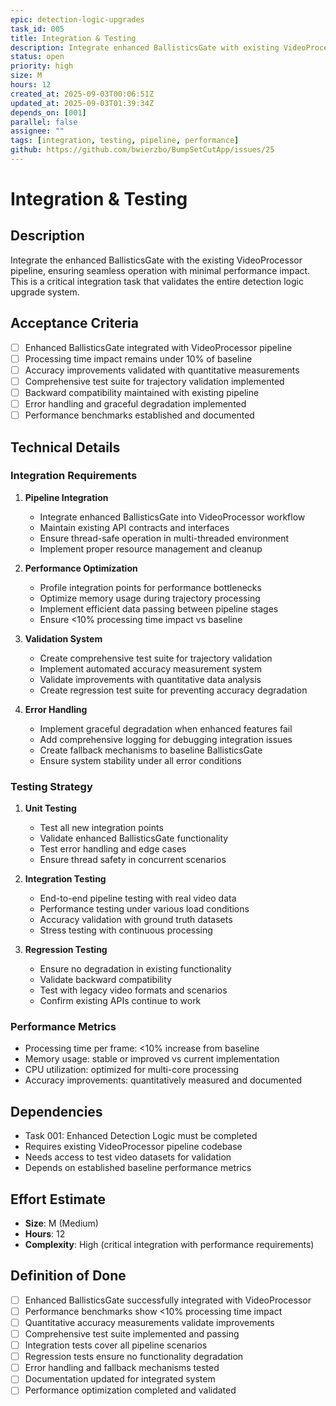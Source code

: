 ```yaml
---
epic: detection-logic-upgrades
task_id: 005
title: Integration & Testing
description: Integrate enhanced BallisticsGate with existing VideoProcessor pipeline
status: open
priority: high
size: M
hours: 12
created_at: 2025-09-03T00:06:51Z
updated_at: 2025-09-03T01:39:34Z
depends_on: [001]
parallel: false
assignee: ""
tags: [integration, testing, pipeline, performance]
github: https://github.com/bwierzbo/BumpSetCutApp/issues/25
---
```


# Integration & Testing

## Description
Integrate the enhanced BallisticsGate with the existing VideoProcessor pipeline, ensuring seamless operation with minimal performance impact. This is a critical integration task that validates the entire detection logic upgrade system.

## Acceptance Criteria
- [ ] Enhanced BallisticsGate integrated with VideoProcessor pipeline
- [ ] Processing time impact remains under 10% of baseline
- [ ] Accuracy improvements validated with quantitative measurements
- [ ] Comprehensive test suite for trajectory validation implemented
- [ ] Backward compatibility maintained with existing pipeline
- [ ] Error handling and graceful degradation implemented
- [ ] Performance benchmarks established and documented

## Technical Details

### Integration Requirements
1. **Pipeline Integration**
   - Integrate enhanced BallisticsGate into VideoProcessor workflow
   - Maintain existing API contracts and interfaces
   - Ensure thread-safe operation in multi-threaded environment
   - Implement proper resource management and cleanup

2. **Performance Optimization**
   - Profile integration points for performance bottlenecks
   - Optimize memory usage during trajectory processing
   - Implement efficient data passing between pipeline stages
   - Ensure <10% processing time impact vs baseline

3. **Validation System**
   - Create comprehensive test suite for trajectory validation
   - Implement automated accuracy measurement system
   - Validate improvements with quantitative data analysis
   - Create regression test suite for preventing accuracy degradation

4. **Error Handling**
   - Implement graceful degradation when enhanced features fail
   - Add comprehensive logging for debugging integration issues
   - Create fallback mechanisms to baseline BallisticsGate
   - Ensure system stability under all error conditions

### Testing Strategy
1. **Unit Testing**
   - Test all new integration points
   - Validate enhanced BallisticsGate functionality
   - Test error handling and edge cases
   - Ensure thread safety in concurrent scenarios

2. **Integration Testing**
   - End-to-end pipeline testing with real video data
   - Performance testing under various load conditions
   - Accuracy validation with ground truth datasets
   - Stress testing with continuous processing

3. **Regression Testing**
   - Ensure no degradation in existing functionality
   - Validate backward compatibility
   - Test with legacy video formats and scenarios
   - Confirm existing APIs continue to work

### Performance Metrics
- Processing time per frame: <10% increase from baseline
- Memory usage: stable or improved vs current implementation
- CPU utilization: optimized for multi-core processing
- Accuracy improvements: quantitatively measured and documented

## Dependencies
- Task 001: Enhanced Detection Logic must be completed
- Requires existing VideoProcessor pipeline codebase
- Needs access to test video datasets for validation
- Depends on established baseline performance metrics

## Effort Estimate
- **Size**: M (Medium)
- **Hours**: 12
- **Complexity**: High (critical integration with performance requirements)

## Definition of Done
- [ ] Enhanced BallisticsGate successfully integrated with VideoProcessor
- [ ] Performance benchmarks show <10% processing time impact
- [ ] Quantitative accuracy measurements validate improvements
- [ ] Comprehensive test suite implemented and passing
- [ ] Integration tests cover all pipeline scenarios
- [ ] Regression tests ensure no functionality degradation
- [ ] Error handling and fallback mechanisms tested
- [ ] Documentation updated for integrated system
- [ ] Performance optimization completed and validated